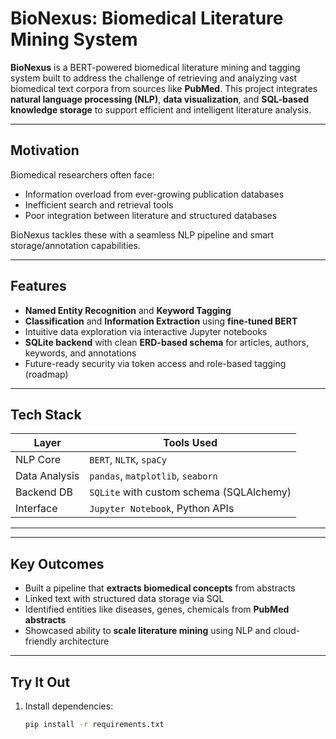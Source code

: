#  BioNexus: Biomedical Literature Mining System

**BioNexus** is a BERT-powered biomedical literature mining and tagging system built to address the challenge of retrieving and analyzing vast biomedical text corpora from sources like **PubMed**. This project integrates **natural language processing (NLP)**, **data visualization**, and **SQL-based knowledge storage** to support efficient and intelligent literature analysis.

---

##  Motivation

Biomedical researchers often face:
-  Information overload from ever-growing publication databases
-  Inefficient search and retrieval tools
-  Poor integration between literature and structured databases

BioNexus tackles these with a seamless NLP pipeline and smart storage/annotation capabilities.

---

##   Features

-  **Named Entity Recognition** and **Keyword Tagging**
-  **Classification** and **Information Extraction** using **fine-tuned BERT**
-  Intuitive data exploration via interactive Jupyter notebooks
-  **SQLite backend** with clean **ERD-based schema** for articles, authors, keywords, and annotations
-  Future-ready security via token access and role-based tagging (roadmap)

---

##  Tech Stack

| Layer         | Tools Used                                  |
|---------------|----------------------------------------------|
| NLP Core      | `BERT`, `NLTK`, `spaCy`                     |
| Data Analysis | `pandas`, `matplotlib`, `seaborn`           |
| Backend DB    | `SQLite` with custom schema (SQLAlchemy)    |
| Interface     | `Jupyter Notebook`, Python APIs             |

---


---

##  Key Outcomes

- Built a pipeline that **extracts biomedical concepts** from abstracts
- Linked text with structured data storage via SQL
- Identified entities like diseases, genes, chemicals from **PubMed abstracts**
- Showcased ability to **scale literature mining** using NLP and cloud-friendly architecture

---

##  Try It Out

1. Install dependencies:
   ```bash
   pip install -r requirements.txt


